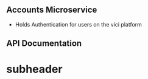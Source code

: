 ## Accounts Microservice
 - Holds Authentication for users on the vici platform

## API Documentation

# subheader


